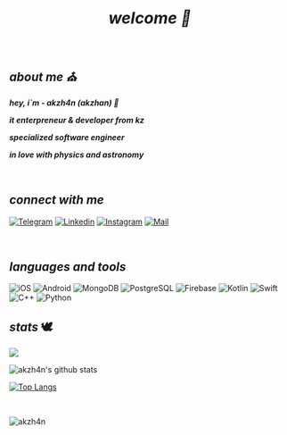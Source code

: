 
#### ***<h1 align="center">welcome :owl:</h1>***





&nbsp;

## ***about me :church:***

***hey, i`m - akzh4n (akzhan) :leaves:***

***it enterpreneur & developer from kz***

***specialized software engineer***

***in love with physics and astronomy***

&nbsp;


## *connect with me*
[![Telegram](https://img.shields.io/badge/-Telegram-0C090A?style=for-the-badge&logo=Telegram&logoColor=0096FF)](https://t.me/akzh4n)
[![Linkedin](https://img.shields.io/badge/-Linkedin-0C090A?style=for-the-badge&logo=Linkedin&logoColor=6960EC)](https://www.linkedin.com/in/akzhankalimatov/)
[![Instagram](https://img.shields.io/badge/-Instagram-0C090A?style=for-the-badge&logo=Instagram&logoColor=9D00FF)](https://www.instagram.com/akzh4n/)
[![Mail](https://img.shields.io/badge/-Mail-0C090A?style=for-the-badge&logo=Gmail&logoColor=)](mailto:akzhan.kaz2003@gmail.com)


&nbsp;






## *languages and tools*
![iOS](https://img.shields.io/badge/-Developing-0C090A?style=for-the-badge&logo=iOS)
![Android](https://img.shields.io/badge/-Developing-0C090A?style=for-the-badge&logo=Android&logoColor=12AD2B)
![MongoDB](https://img.shields.io/badge/-MongoDB-0C090A?style=for-the-badge&logo=MongoDB&logoColor=3A5F0B)
![PostgreSQL](https://img.shields.io/badge/-PostgreSQL-0C090A?style=for-the-badge&logo=PostgreSQL&logoColor=6495ED)
![Firebase](https://img.shields.io/badge/-Firebase-0C090A?style=for-the-badge&logo=Firebase&logoColor=FFA500)
![Kotlin](https://img.shields.io/badge/-Kotlin-0C090A?style=for-the-badge&logo=Kotlin&logoColor=7F52FF)
![Swift](https://img.shields.io/badge/-Swift-0C090A?style=for-the-badge&logo=Swift&logoColor=FF4500)
![C++](https://img.shields.io/badge/-C++-0C090A?style=for-the-badge&logo=cplusplus&logoColor=044F88)
![Python](https://img.shields.io/badge/-Python-0C090A?style=for-the-badge&logo=Python&logoColor=FFE873)


## *stats* 🕊️

<img src="https://github-readme-streak-stats.herokuapp.com/?user=akzh4n&theme=midnight-purple&background=0d1117&date_format=M%20j%5B%2C%20Y%5D" /> 
 
![akzh4n's github stats](https://github-readme-stats.vercel.app/api?username=akzh4n&show_icons=true&theme=midnight-purple)

[![Top Langs](https://github-readme-stats.vercel.app/api/top-langs/?username=akzh4n&layout=compact&theme=midnight-purple)](https://github.com/anuraghazra/github-readme-stats)

&nbsp;
<p align="left"> <img src="https://komarev.com/ghpvc/?username=akzh4n&label=Profile%20views&color=0e75b6&style=flat" alt="akzh4n" /> </p>
